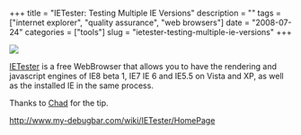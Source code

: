 +++
title = "IETester: Testing Multiple IE Versions"
description = ""
tags = ["internet explorer", "quality assurance", "web browsers"]
date = "2008-07-24"
categories = ["tools"]
slug = "ietester-testing-multiple-ie-versions"
+++


<div class="tool-screenshot mb1"><a href="http://www.my-debugbar.com/wiki/IETester/HomePage"><img id="bluga-thumbnail-2747" class="bluga-thumbnail custom" src="http://media.konigi.com/bluga/
wt52303364a582e_custom.jpg"/></a></div><p><a href="http://www.my-debugbar.com/wiki/IETester/HomePage">IETester</a> is a free WebBrowser that allows you to have the rendering and javascript engines of IE8 beta 1, IE7 IE 6 and IE5.5 on Vista and XP, as well as the installed IE in the same process. </p>
<p>Thanks to <a href="http://2tbsp.com/">Chad</a> for the tip.</p>
  
<p><a href="http://www.my-debugbar.com/wiki/IETester/HomePage">http://www.my-debugbar.com/wiki/IETester/HomePage</a></p>
      
